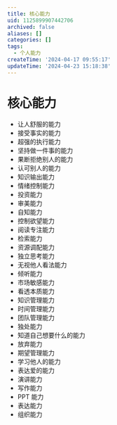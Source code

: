 ```yaml
---
title: 核心能力
uid: 1125899907442706
archived: false
aliases: []
categories: []
tags:
  - 个人能力
createTime: '2024-04-17 09:55:17'
updateTime: '2024-04-23 15:18:38'
---
```


# 核心能力

- 让人舒服的能力
- 接受事实的能力
- 超强的执行能力
- 坚持做一件事的能力
- 果断拒绝别人的能力
- 认可别人的能力
- 知识输出能力
- 情绪控制能力
- 投资能力
- 审美能力
- 自知能力
- 控制欲望能力
- 阅读专注能力
- 检索能力
- 资源调配能力
- 独立思考能力
- 无视他人看法能力
- 倾听能力
- 市场敏感能力
- 看透本质能力
- 知识管理能力
- 时间管理能力
- 团队管理能力
- 独处能力
- 知道自己想要什么的能力
- 放弃能力
- 期望管理能力
- 学习他人的能力
- 表达爱的能力
- 演讲能力
- 写作能力
- PPT 能力
- 表达能力
- 组织能力
